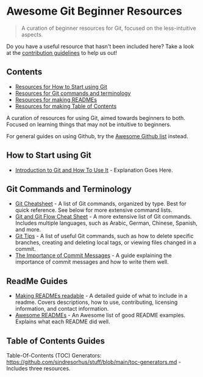 # Awesome Git Beginner Resources

> A curation of beginner resources for Git, focused on the less-intuitive aspects. 

Do you have a useful resource that hasn't been included here? Take a look at the [contribution guidelines](CONTRIBUTING.md) to help us out!

## Contents
* [Resources for How to Start using Git](#how-to-start-using-git)
* [Resources for Git commands and terminology](#git-commands-and-terminology)
* [Resources for making READMEs](#readme-guides)
* [Resources for making Table of Contents](#table-of-contents-guides)

A curation of resources for using Git, aimed towards beginners to both. Focused on learning things that may not be intuitive to beginners. 

For general guides on using Github, try the [Awesome Github list](https://github.com/phillipadsmith/awesome-github) instead.

## How to Start using Git
- [Introduction to Git and How To Use It](https://www.freecodecamp.org/news/what-is-git-and-how-to-use-it-c341b049ae61/) - Explanation Goes Here.

## Git Commands and Terminology
- [Git Cheatsheet](http://git-cheatsheet.com/) - A list of Git commands, organized by type. Best for quick reference. See below for more extensive command lists.
- [Git and Git Flow Cheat Sheet](https://github.com/arslanbilal/git-cheat-sheet) - A more extensive list of Git commands. Includes multiple languages, such as Arabic, German, Chinese, Spanish, and more.
- [Git Tips](https://github.com/git-tips/tips) - A list of useful Git commands, such as how to delete specific branches, creating and deleting local tags, or viewing files changed in a commit.
- [The Importance of Commit Messages](https://github.com/RomuloOliveira/commit-messages-guide) - A guide explaining the importance of commit messages and how to write them well.

## ReadMe Guides
- [Making READMEs readable](https://github.com/18F/open-source-guide/blob/18f-pages/pages/making-readmes-readable.md) - A detailed guide of what to include in a readme. Covers descriptions, how to use, contributing, licensing information, and contact information.
- [Awesome READMEs](https://github.com/matiassingers/awesome-readme) - An Awesome list of good README examples. Explains what each README did well.

## Table of Contents Guides
Table-Of-Contents (TOC) Generators: https://github.com/sindresorhus/stuff/blob/main/toc-generators.md - Includes three resources. 
